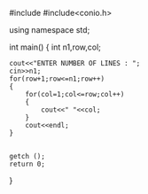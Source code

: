 #include<iostream>
#include<conio.h>

using namespace std;

int main()
{
    int n1,row,col;

    cout<<"ENTER NUMBER OF LINES : ";
    cin>>n1;
    for(row+1;row<=n1;row++)
    {
        for(col=1;col<=row;col++)
        {
            cout<<" "<<col;
        }
        cout<<endl;
    }


    getch ();
    return 0;
}
